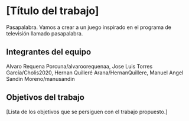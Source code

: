 # [Título del trabajo]
Pasapalabra.
Vamos a crear a un juego inspirado en el programa de televisión llamado pasapalabra.

## Integrantes del equipo

Alvaro Requena Porcuna/alvaroorequenaa, Jose Luis Torres García/Cholis2020, Hernan Quilleré Arana/HernanQuillere, Manuel Angel Sandin Moreno/manusandin

## Objetivos del trabajo

[Lista de los objetivos que se persiguen con el trabajo propuesto.]
